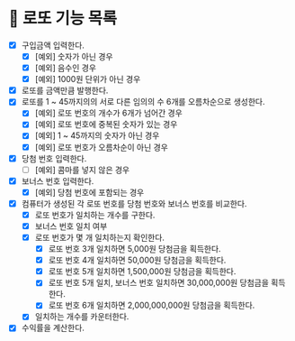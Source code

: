 # 🚀 로또 기능 목록
- [X] 구입금액 입력한다.
  - [X] [예외] 숫자가 아닌 경우
  - [X] [예외] 음수인 경우
  - [X] [예외] 1000원 단위가 아닌 경우
- [X] 로또를 금액만큼 발행한다.
- [X] 로또를 1 ~ 45까지의의 서로 다른 임의의 수 6개를 오름차순으로 생성한다. 
    - [X] [예외] 로또 번호의 개수가 6개가 넘어간 경우
    - [X] [예외] 로또 번호에 중복된 숫자가 있는 경우
    - [X] [예외] 1 ~ 45까지의 숫자가 아닌 경우
    - [X] [예외] 로또 번호가 오름차순이 아닌 경우
- [X] 당첨 번호 입력한다.
  - [ ] [예외] 콤마를 넣지 않은 경우
- [X] 보너스 번호 입력한다.
  - [X] [예외] 당첨 번호에 포함되는 경우
- [X] 컴퓨터가 생성된 각 로또 번호를 당첨 번호와 보너스 번호를 비교한다.
    - [X] 로또 번호가 일치하는 개수를 구한다.
    - [X] 보너스 번호 일치 여부
    - [X] 로또 번호가 몇 개 일치하는지 확인한다.
        - [X] 로또 번호 3개 일치하면 5,000원 당첨금을 획득한다.
        - [X] 로또 번호 4개 일치하면 50,000원 당첨금을 획득한다.
        - [X] 로또 번호 5개 일치하면 1,500,000원 당첨금을 획득한다.
        - [X] 로또 번호 5개 일치, 보너스 번호 일치하면 30,000,000원 당첨금을 획득한다.
        - [X] 로또 번호 6개 일치하면 2,000,000,000원 당첨금을 획득한다.
    - [X] 일치하는 개수를 카운터한다.
- [X] 수익률을 계산한다.